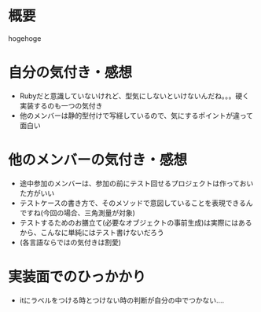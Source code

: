 # 概要
hogehoge

# 自分の気付き・感想
* Rubyだと意識していないけれど、型気にしないといけないんだね。。。硬く実装するのも一つの気付き
* 他のメンバーは静的型付けで写経しているので、気にするポイントが違って面白い

# 他のメンバーの気付き・感想
* 途中参加のメンバーは、参加の前にテスト回せるプロジェクトは作っておいた方がいい
* テストケースの書き方で、そのメソッドで意図していることを表現できるんですね(今回の場合、三角測量が対象)
* テストするためのお膳立て(必要なオブジェクトの事前生成)は実際にはあるから、こんなに単純にはテスト書けないだろう
* (各言語ならではの気付きは割愛)

# 実装面でのひっかかり
* itにラベルをつける時とつけない時の判断が自分の中でつかない....
